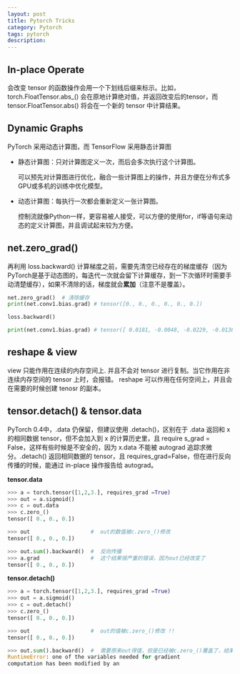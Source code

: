 ```yaml
---
layout: post
title: Pytorch Tricks
category: Pytorch
tags: pytorch
description:
---
```


## In-place Operate

会改变 tensor 的函数操作会用一个下划线后缀来标示。比如，torch.FloatTensor.abs_() 会在原地计算绝对值，并返回改变后的tensor，而 tensor.FloatTensor.abs() 将会在一个新的 tensor 中计算结果。

## Dynamic Graphs

PyTorch 采用动态计算图，而 TensorFlow 采用静态计算图

- 静态计算图：只对计算图定义一次，而后会多次执行这个计算图。

    可以预先对计算图进行优化，融合一些计算图上的操作，并且方便在分布式多GPU或多机的训练中优化模型。

- 动态计算图：每执行一次都会重新定义一张计算图。

    控制流就像Python一样，更容易被人接受，可以方便的使用for，if等语句来动态的定义计算图，并且调试起来较为方便。

## net.zero_grad()

再利用 loss.backward() 计算梯度之前，需要先清空已经存在的梯度缓存（因为PyTorch是基于动态图的，每迭代一次就会留下计算缓存，到一下次循环时需要手动清楚缓存），如果不清除的话，梯度就会**累加**（注意不是覆盖）。

```python
net.zero_grad()  # 清除缓存
print(net.conv1.bias.grad) # tensor([0., 0., 0., 0., 0., 0.])

loss.backward()

print(net.conv1.bias.grad) # tensor([ 0.0181, -0.0048, -0.0229, -0.0138, -0.0088, -0.0107])
```

## reshape & view 

view 只能作用在连续的内存空间上. 并且不会对 tensor 进行复制。当它作用在非连续内存空间的 tensor 上时，会报错。
reshape 可以作用在任何空间上，并且会在需要的时候创建 tenosr 的副本。

## tensor.detach() & tensor.data

PyTorch 0.4中，.data 仍保留，但建议使用 .detach()，区别在于 .data 返回和 x 的相同数据 tensor，但不会加入到 x 的计算历史里，且 require s_grad = False，这样有些时候是不安全的，因为 x.data 不能被 autograd 追踪求微分。.detach() 返回相同数据的 tensor，且 requires_grad=False，但在进行反向传播的时候，能通过 in-place 操作报告给 autograd。

**tensor.data**

```python
>>> a = torch.tensor([1,2,3.], requires_grad =True)
>>> out = a.sigmoid()
>>> c = out.data
>>> c.zero_()
tensor([ 0., 0., 0.])

>>> out                   #  out的数值被c.zero_()修改
tensor([ 0., 0., 0.])

>>> out.sum().backward()  #  反向传播
>>> a.grad                #  这个结果很严重的错误，因为out已经改变了
tensor([ 0., 0., 0.])
```

**tensor.detach()**

```python
>>> a = torch.tensor([1,2,3.], requires_grad =True)
>>> out = a.sigmoid()
>>> c = out.detach()
>>> c.zero_()
tensor([ 0., 0., 0.])

>>> out                   #  out的值被c.zero_()修改 !!
tensor([ 0., 0., 0.])

>>> out.sum().backward()  #  需要原来out得值，但是已经被c.zero_()覆盖了，结果报错
RuntimeError: one of the variables needed for gradient
computation has been modified by an
```